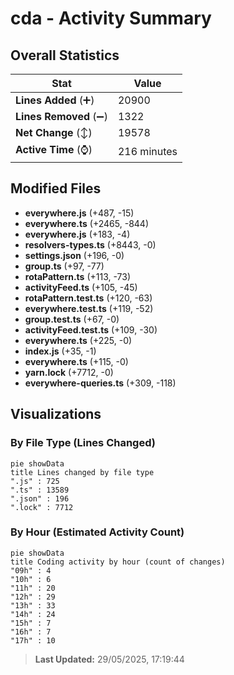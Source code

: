 # cda - Activity Summary 

## Overall Statistics

| Stat                   | Value                                                             |
| ---------------------- | ----------------------------------------------------------------- |
| **Lines Added** (➕)   | 20900                                          |
| **Lines Removed** (➖) | 1322                                        |
| **Net Change** (↕)    | 19578                |
| **Active Time** (⌚)   | 216 minutes |


## Modified Files
- **everywhere.js** (+487, -15)
- **everywhere.ts** (+2465, -844)
- **everywhere.js** (+183, -4)
- **resolvers-types.ts** (+8443, -0)
- **settings.json** (+196, -0)
- **group.ts** (+97, -77)
- **rotaPattern.ts** (+113, -73)
- **activityFeed.ts** (+105, -45)
- **rotaPattern.test.ts** (+120, -63)
- **everywhere.test.ts** (+119, -52)
- **group.test.ts** (+67, -0)
- **activityFeed.test.ts** (+109, -30)
- **everywhere.ts** (+225, -0)
- **index.js** (+35, -1)
- **everywhere.ts** (+115, -0)
- **yarn.lock** (+7712, -0)
- **everywhere-queries.ts** (+309, -118)

## Visualizations

### By File Type (Lines Changed)

```mermaid
pie showData
title Lines changed by file type
".js" : 725
".ts" : 13589
".json" : 196
".lock" : 7712
```

### By Hour (Estimated Activity Count)

```mermaid
pie showData
title Coding activity by hour (count of changes)
"09h" : 4
"10h" : 6
"11h" : 20
"12h" : 29
"13h" : 33
"14h" : 24
"15h" : 7
"16h" : 7
"17h" : 10
```


> **Last Updated:** 29/05/2025, 17:19:44